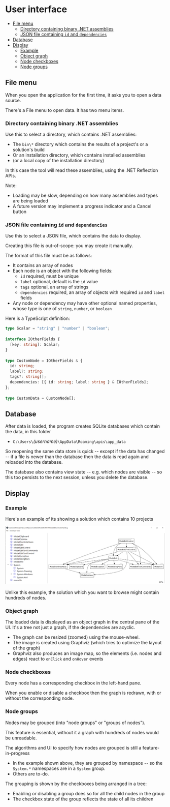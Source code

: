 # User interface

- [File menu](#file-menu)
  - [Directory containing binary .NET assemblies](#directory-containing-binary-net-assemblies)
  - [JSON file containing `id` and `dependencies`](#json-file-containing-id-and-dependencies)
- [Database](#database)
- [Display](#display)
  - [Example](#example)
  - [Object graph](#object-graph)
  - [Node checkboxes](#node-checkboxes)
  - [Node groups](#node-groups)

## File menu

When you open the application for the first time, it asks you to open a data source.

There's a File menu to open data. It has two menu items.

### Directory containing binary .NET assemblies

Use this to select a directory, which contains .NET assemblies:

- The `bin\*` directory which contains the results of a project's or a solution's build
- Or an installation directory, which contains installed assemblies
- (or a local copy of the installation directory)

In this case the tool will read these assemblies, using the .NET Reflection APIs.

Note:

- Loading may be slow, depending on how many assemblies and types are being loaded
- A future version may implement a progress indicator and a Cancel button

### JSON file containing `id` and `dependencies`

Use this to select a JSON file, which contains the data to display.

Creating this file is out-of-scope: you may create it manually.

The format of this file must be as follows:

- It contains an array of nodes
- Each node is an object with the following fields:
  - `id` required, must be unique
  - `label` optional, default is the `id` value
  - `tags` optional, an array of strings
  - `dependencies` required, an array of objects with required `id` and `label` fields
- Any node or dependency may have other optional named properties, whose type is one of `string`, `number`, or `boolean`

Here is a TypeScript definition:

```ts
type Scalar = "string" | "number" | "boolean";

interface IOtherFields {
  [key: string]: Scalar;
}

type CustomNode = IOtherFields & {
  id: string;
  label?: string;
  tags?: string[];
  dependencies: [{ id: string; label: string } & IOtherFields];
};

type CustomData = CustomNode[];
```

## Database

After data is loaded, the program creates SQLite databases which contain the data, in this folder

- `C:\Users\`_(username)_`\AppData\Roaming\apis\app_data`

So reopening the same data store is quick -- except if the data has changed --
if a file is newer than the database then the data is read again and reloaded into the database.

The database also contains view state -- e.g. which nodes are visible --
so this too persists to the next session, unless you delete the database.

## Display

### Example

Here's an example of its showing a solution which contains 10 projects

![Alt text](./screenshots.tiny/Screenshot%202024-01-28%20093001.png)

Unlike this example, the solution which you want to browse might contain hundreds of nodes.

### Object graph

The loaded data is displayed as an object graph in the central pane of the UI.
It's a tree not just a graph, if the dependencies are acyclic.

- The graph can be resized (zoomed) using the mouse-wheel.
- The image is created using Graphviz (which tries to optimize the layout of the graph)
- Graphviz also produces an image map, so the elements (i.e. nodes and edges) react to `onClick` and `onHover` events

### Node checkboxes

Every node has a corresponding checkbox in the left-hand pane.

When you enable or disable a checkbox then the graph is redrawn, with or without the corresponding node.

### Node groups

Nodes may be grouped (into "node groups" or "groups of nodes").

This feature is essential, without it a graph with hundreds of nodes would be unreadable.

The algorithms and UI to specify how nodes are grouped is still a feature-in-progress

- In the example shown above, they are grouped by namespace -- so the `System.*` namespaces are in a `System` group.
- Others are to-do.

The grouping is shown by the checkboxes being arranged in a tree:

- Enabling or disabling a group does so for all the child nodes in the group
- The checkbox state of the group reflects the state of all its children
